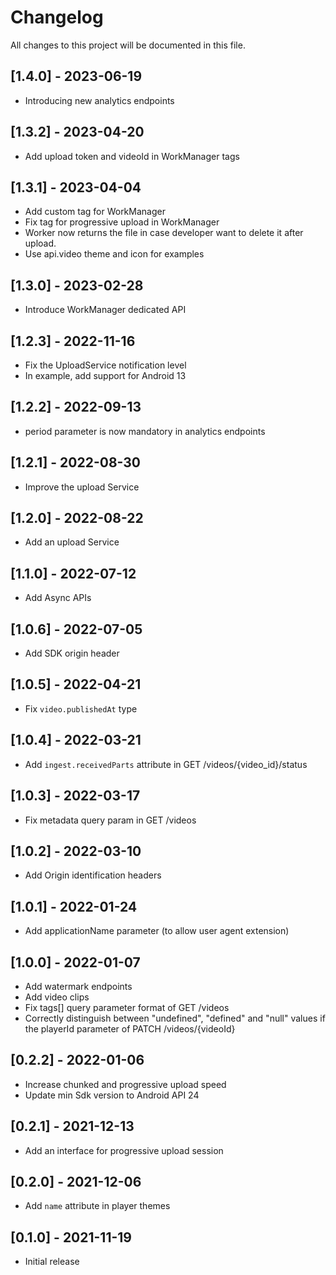 # Changelog
All changes to this project will be documented in this file.

## [1.4.0] - 2023-06-19
- Introducing new analytics endpoints

## [1.3.2] - 2023-04-20
- Add upload token and videoId in WorkManager tags

## [1.3.1] - 2023-04-04
- Add custom tag for WorkManager
- Fix tag for progressive upload in WorkManager
- Worker now returns the file in case developer want to delete it after upload.
- Use api.video theme and icon for examples

## [1.3.0] - 2023-02-28
- Introduce WorkManager dedicated API

## [1.2.3] - 2022-11-16
- Fix the UploadService notification level
- In example, add support for Android 13

## [1.2.2] - 2022-09-13
- period parameter is now mandatory in analytics endpoints

## [1.2.1] - 2022-08-30
- Improve the upload Service

## [1.2.0] - 2022-08-22
- Add an upload Service

## [1.1.0] - 2022-07-12
- Add Async APIs

## [1.0.6] - 2022-07-05
- Add SDK origin header

## [1.0.5] - 2022-04-21
- Fix `video.publishedAt` type

## [1.0.4] - 2022-03-21
- Add `ingest.receivedParts` attribute in GET /videos/{video_id}/status

## [1.0.3] - 2022-03-17
- Fix metadata query param in GET /videos

## [1.0.2] - 2022-03-10
- Add Origin identification headers

## [1.0.1] - 2022-01-24
- Add applicationName parameter (to allow user agent extension)

## [1.0.0] - 2022-01-07
- Add watermark endpoints
- Add video clips
- Fix tags[] query parameter format of GET /videos
- Correctly distinguish between "undefined", "defined" and "null" values if the playerId parameter of PATCH /videos/{videoId}

## [0.2.2] - 2022-01-06
- Increase chunked and progressive upload speed
- Update min Sdk version to Android API 24

## [0.2.1] - 2021-12-13
- Add an interface for progressive upload session

## [0.2.0] - 2021-12-06
- Add `name` attribute in player themes

## [0.1.0] - 2021-11-19
- Initial release

